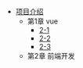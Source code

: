 * [项目介绍](README.md)
  * 第1章 vue
    * [2-1](./2-1.md)
    * [2-2](./2-2.md)
    * [2-3](./2-3.md)
  * 第2章 前端开发